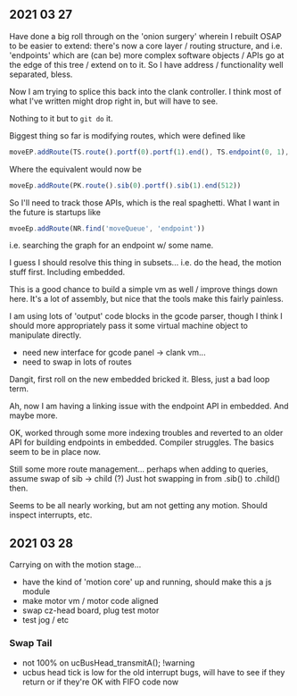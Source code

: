 ## 2021 03 27

Have done a big roll through on the 'onion surgery' wherein I rebuilt OSAP to be easier to extend: there's now a core layer / routing structure, and i.e. 'endpoints' which are (can be) more complex software objects / APIs go at the edge of this tree / extend on to it. So I have address / functionality well separated, bless. 

Now I am trying to splice this back into the clank controller. I think most of what I've written might drop right in, but will have to see. 

Nothing to it but to `git do` it. 

Biggest thing so far is modifying routes, which were defined like 

```js 
moveEP.addRoute(TS.route().portf(0).portf(1).end(), TS.endpoint(0, 1), 512)
```

Where the equivalent would now be 

```js
moveEp.addRoute(PK.route().sib(0).portf().sib(1).end(512))
```

So I'll need to track those APIs, which is the real spaghetti. What I want in the future is startups like 

```js
mvoeEp.addRoute(NR.find('moveQueue', 'endpoint'))
```

i.e. searching the graph for an endpoint w/ some name. 

I guess I should resolve this thing in subsets... i.e. do the head, the motion stuff first. Including embedded. 

This is a good chance to build a simple vm as well / improve things down here. It's a lot of assembly, but nice that the tools make this fairly painless. 

I am using lots of 'output' code blocks in the gcode parser, though I think I should more appropriately pass it some virtual machine object to manipulate directly. 

- need new interface for gcode panel -> clank vm... 
- need to swap in lots of routes 

Dangit, first roll on the new embedded bricked it. Bless, just a bad loop term. 

Ah, now I am having a linking issue with the endpoint API in embedded. And maybe more. 

OK, worked through some more indexing troubles and reverted to an older API for building endpoints in embedded. Compiler struggles. The basics seem to be in place now. 

Still some more route management... perhaps when adding to queries, assume swap of sib -> child (?) Just hot swapping in from .sib() to .child() then. 

Seems to be all nearly working, but am not getting any motion. Should inspect interrupts, etc. 

## 2021 03 28 

Carrying on with the motion stage... 

- have the kind of 'motion core' up and running, should make this a js module 
- make motor vm / motor code aligned 
- swap cz-head board, plug test motor
- test jog / etc 

### Swap Tail

- not 100% on ucBusHead_transmitA(); !warning 
- ucbus head tick is low for the old interrupt bugs, will have to see if they return or if they're OK with FIFO code now 